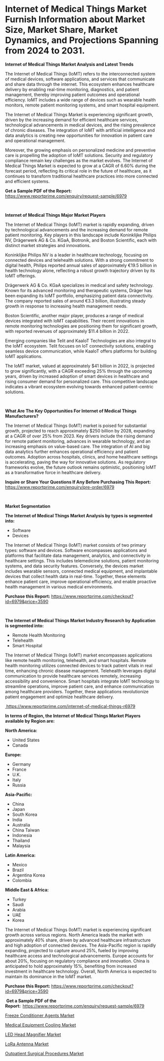 <p><h1>Internet of Medical Things Market Furnish Information about Market Size, Market Share, Market Dynamics, and Projections Spanning from 2024 to 2031.</h1></p><p><strong>Internet of Medical Things Market Analysis and Latest Trends</strong></p>
<p><p>The Internet of Medical Things (IoMT) refers to the interconnected system of medical devices, software applications, and services that communicate and share data through the internet. This ecosystem enhances healthcare delivery by enabling real-time monitoring, diagnostics, and patient management, thereby improving patient outcomes and operational efficiency. IoMT includes a wide range of devices such as wearable health monitors, remote patient monitoring systems, and smart hospital equipment.</p><p>The Internet of Medical Things Market is experiencing significant growth, driven by the increasing demand for efficient healthcare services, technological advancements in medical devices, and the rising prevalence of chronic diseases. The integration of IoMT with artificial intelligence and data analytics is creating new opportunities for innovation in patient care and operational management. </p><p>Moreover, the growing emphasis on personalized medicine and preventive care is propelling the adoption of IoMT solutions. Security and regulatory compliance remain key challenges as the market evolves. The Internet of Medical Things Market is expected to grow at a CAGR of 6.60% during the forecast period, reflecting its critical role in the future of healthcare, as it continues to transform traditional healthcare practices into more connected and efficient systems.</p></p>
<p><strong>Get a Sample PDF of the Report:&nbsp;</strong> <a href="https://www.reportprime.com/enquiry/request-sample/6979">https://www.reportprime.com/enquiry/request-sample/6979</a></p>
<p>&nbsp;</p>
<p><strong>Internet of Medical Things Major Market Players</strong></p>
<p><p>The Internet of Medical Things (IoMT) market is rapidly expanding, driven by technological advancements and the increasing demand for remote patient monitoring. Key players in this landscape include Koninklijke Philips NV, Drägerwerk AG & Co. KGaA, Biotronik, and Boston Scientific, each with distinct market strategies and innovations.</p><p>Koninklijke Philips NV is a leader in healthcare technology, focusing on connected devices and telehealth solutions. With a strong commitment to digital health, Philips reported annual sales of approximately €19.5 billion in health technology alone, reflecting a robust growth trajectory driven by its IoMT offerings.</p><p>Drägerwerk AG & Co. KGaA specializes in medical and safety technology. Known for its advanced monitoring and therapeutic systems, Dräger has been expanding its IoMT portfolio, emphasizing patient data connectivity. The company reported sales of around €3.3 billion, illustrating steady growth in response to increasing health management needs.</p><p>Boston Scientific, another major player, produces a range of medical devices integrated with IoMT capabilities. Their recent innovations in remote monitoring technologies are positioning them for significant growth, with reported revenues of approximately $11.4 billion in 2022.</p><p>Emerging companies like Telit and KaaIoT Technologies are also integral to the IoMT ecosystem. Telit focuses on IoT connectivity solutions, enabling seamless device communication, while KaaIoT offers platforms for building IoMT applications. </p><p>The IoMT market, valued at approximately $41 billion in 2022, is projected to grow significantly, with a CAGR exceeding 25% through the upcoming years, driven by increased adoption of smart devices in healthcare and rising consumer demand for personalized care. This competitive landscape indicates a vibrant ecosystem evolving towards enhanced patient-centric solutions.</p></p>
<p>&nbsp;</p>
<p><strong>What Are The Key Opportunities For Internet of Medical Things Manufacturers?</strong></p>
<p><p>The Internet of Medical Things (IoMT) market is poised for substantial growth, projected to reach approximately $250 billion by 2028, expanding at a CAGR of over 25% from 2023. Key drivers include the rising demand for remote patient monitoring, advances in wearable technology, and an increasing emphasis on value-based care. The integration of AI and big data analytics further enhances operational efficiency and patient outcomes. Adoption across hospitals, clinics, and home healthcare settings is accelerating, paving the way for innovative solutions. As regulatory frameworks evolve, the future outlook remains optimistic, positioning IoMT as a transformative force in healthcare delivery.</p></p>
<p><strong>Inquire or Share Your Questions If Any Before Purchasing This Report:</strong> <a href="https://www.reportprime.com/enquiry/pre-order/6979">https://www.reportprime.com/enquiry/pre-order/6979</a></p>
<p>&nbsp;</p>
<p><strong>Market Segmentation</strong></p>
<p><strong>The Internet of Medical Things Market Analysis by types is segmented into:</strong></p>
<p><ul><li>Software</li><li>Devices</li></ul></p>
<p><p>The Internet of Medical Things (IoMT) market consists of two primary types: software and devices. Software encompasses applications and platforms that facilitate data management, analytics, and connectivity in healthcare settings. This includes telemedicine solutions, patient monitoring systems, and data security features. Conversely, the devices market includes wearable sensors, connected medical equipment, and implantable devices that collect health data in real-time. Together, these elements enhance patient care, improve operational efficiency, and enable proactive health management in various medical environments.</p></p>
<p><strong>Purchase this Report:&nbsp;</strong><a href="https://www.reportprime.com/checkout?id=6979&price=3590">https://www.reportprime.com/checkout?id=6979&price=3590</a></p>
<p>&nbsp;</p>
<p><strong>The Internet of Medical Things Market Industry Research by Application is segmented into:</strong></p>
<p><ul><li>Remote Health Monitoring</li><li>Telehealth</li><li>Smart Hospital</li></ul></p>
<p><p>The Internet of Medical Things (IoMT) market encompasses applications like remote health monitoring, telehealth, and smart hospitals. Remote health monitoring utilizes connected devices to track patient vitals in real time, enhancing chronic disease management. Telehealth leverages digital communication to provide healthcare services remotely, increasing accessibility and convenience. Smart hospitals integrate IoMT technology to streamline operations, improve patient care, and enhance communication among healthcare providers. Together, these applications revolutionize patient engagement and optimize healthcare delivery.</p></p>
<p><a href="https://www.reportprime.com/internet-of-medical-things-r6979">&nbsp;https://www.reportprime.com/internet-of-medical-things-r6979</a></p>
<p><strong>In terms of Region, the Internet of Medical Things Market Players available by Region are:</strong></p>
<p>
    <p> <strong> North America: </strong>
        <ul>
            <li>United States</li>
            <li>Canada</li>
        </ul>
        </p> 
    <p> <strong> Europe: </strong>
        <ul>
            <li>Germany</li>
            <li>France</li>
            <li>U.K.</li>
            <li>Italy</li>
            <li>Russia</li>
        </ul>
        </p> 
    <p> <strong> Asia-Pacific: </strong>
        <ul>
            <li>China</li>
            <li>Japan</li>
            <li>South Korea</li>
            <li>India</li>
            <li>Australia</li>
            <li>China Taiwan</li>
            <li>Indonesia</li>
            <li>Thailand</li>
            <li>Malaysia</li>
        </ul>
        </p> 
    <p> <strong> Latin America: </strong>
        <ul>
            <li>Mexico</li>
            <li>Brazil</li>
            <li>Argentina Korea</li>
            <li>Colombia</li>
        </ul>
        </p> 
    <p> <strong> Middle East & Africa: </strong>
        <ul>
            <li>Turkey</li>
            <li>Saudi</li>
            <li>Arabia</li>
            <li>UAE</li>
            <li>Korea</li>
        </ul>
    </p>
    </p>
<p><p>The Internet of Medical Things (IoMT) market is experiencing significant growth across various regions. North America leads the market with approximately 40% share, driven by advanced healthcare infrastructure and high adoption of connected devices. The Asia-Pacific region is rapidly expanding, projected to capture around 25%, fueled by improving healthcare access and technological advancements. Europe accounts for about 20%, focusing on regulatory compliance and innovation. China is anticipated to hold approximately 15%, benefiting from increased investment in healthcare technology. Overall, North America is expected to maintain its dominance in the IoMT market.</p></p>
<p><strong>Purchase this Report: </strong><a href="https://www.reportprime.com/checkout?id=6979&price=3590">https://www.reportprime.com/checkout?id=6979&price=3590</a></p>
<p>&nbsp;<strong>Get a Sample PDF of the Report:&nbsp;&nbsp;</strong><a href="https://www.reportprime.com/enquiry/request-sample/6979">https://www.reportprime.com/enquiry/request-sample/6979</a></p>
<p><strong></strong></p>
<p><p><a href="https://issuu.com/reportprime-2/docs/freeze-conditioner-agents-market-si_ed568cac6796da">Freeze Conditioner Agents Market</a></p><p><a href="https://www.linkedin.com/pulse/future-medical-equipment-cooling-market-global-forecast-trends-5afec?trackingId=8o45bcLQTeaIR0MrDTMTAQ%3D%3D">Medical Equipment Cooling Market</a></p><p><a href="https://medium.com/@philipwolf61/led-head-magnifier-market-insights-product-type-application-trends-and-regional-analysis-from-64b6108d874a">LED Head Magnifier Market</a></p><p><a href="https://github.com/nicoletavirag/Market-Research-Report-List-5/blob/main/lora-antenna-market.md">LoRa Antenna Market</a></p><p><a href="https://www.linkedin.com/pulse/insights-outpatient-surgical-procedures-industry-market-financial-iuvrc?trackingId=OB1141TRTQ%2BIxYrTxbKSPQ%3D%3D">Outpatient Surgical Procedures Market</a></p></p>